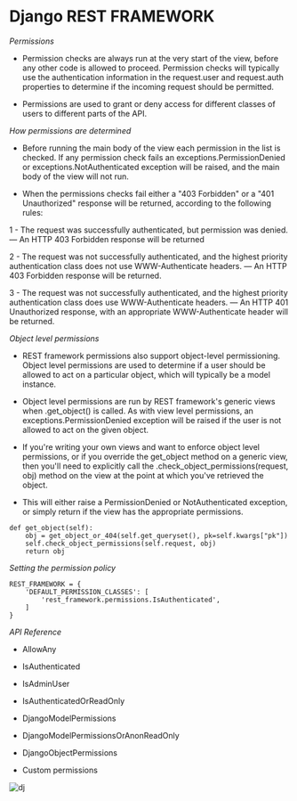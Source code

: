 # Django REST FRAMEWORK

_Permissions_

- Permission checks are always run at the very start of the view, before any other code is allowed to proceed. Permission checks will typically use the authentication information in the request.user and request.auth properties to determine if the incoming request should be permitted.

- Permissions are used to grant or deny access for different classes of users to different parts of the API.

_How permissions are determined_

- Before running the main body of the view each permission in the list is checked. If any permission check fails an exceptions.PermissionDenied or exceptions.NotAuthenticated exception will be raised, and the main body of the view will not run.

- When the permissions checks fail either a "403 Forbidden" or a "401 Unauthorized" response will be returned, according to the following rules:

1 - The request was successfully authenticated, but permission was denied. — An HTTP 403 Forbidden response will be returned

2 - The request was not successfully authenticated, and the highest priority authentication class does not use WWW-Authenticate headers. — An HTTP 403 Forbidden response will be returned.

3 - The request was not successfully authenticated, and the highest priority authentication class does use WWW-Authenticate headers. — An HTTP 401 Unauthorized response, with an appropriate WWW-Authenticate header will be returned.

_Object level permissions_

- REST framework permissions also support object-level permissioning. Object level permissions are used to determine if a user should be allowed to act on a particular object, which will typically be a model instance.

- Object level permissions are run by REST framework's generic views when .get_object() is called. As with view level permissions, an exceptions.PermissionDenied exception will be raised if the user is not allowed to act on the given object.

- If you're writing your own views and want to enforce object level permissions, or if you override the get_object method on a generic view, then you'll need to explicitly call the .check_object_permissions(request, obj) method on the view at the point at which you've retrieved the object.

- This will either raise a PermissionDenied or NotAuthenticated exception, or simply return if the view has the appropriate permissions.

```
def get_object(self):
    obj = get_object_or_404(self.get_queryset(), pk=self.kwargs["pk"])
    self.check_object_permissions(self.request, obj)
    return obj
```

_Setting the permission policy_

```
REST_FRAMEWORK = {
    'DEFAULT_PERMISSION_CLASSES': [
        'rest_framework.permissions.IsAuthenticated',
    ]
}
```

_API Reference_

- AllowAny

- IsAuthenticated

- IsAdminUser

- IsAuthenticatedOrReadOnly

- DjangoModelPermissions

- DjangoModelPermissionsOrAnonReadOnly

- DjangoObjectPermissions

- Custom permissions

![dj](https://res.cloudinary.com/practicaldev/image/fetch/s--MfVqWnwL--/c_imagga_scale,f_auto,fl_progressive,h_900,q_auto,w_1600/https://thepracticaldev.s3.amazonaws.com/i/pgwkazyf2b5q8kqzxzda.jpg)


